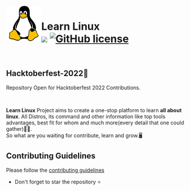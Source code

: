 <img src="linux-banner-readme.png" align="left" style="max-width: 100%; height: auto;" alt="linux penguin"/>

# Learn Linux <br/> ![]([https://badges.frapsoft.com/os/v2/open-source.svg?v=103](https://github.com/1Spirit1/Learn-Linux/blob/b5837846d2f28668e56fbccc81dff81fbe9fef97/LICENSE)) [![GitHub license](https://img.shields.io/badge/license-MIT-blue.svg)](LICENSE) 
<br/>

## Hacktoberfest-2022🎃
Repository Open for Hacktoberfest 2022 Contributions. 

<br/>

**Learn Linux** Project aims to create a one-stop platform to learn **all about linux**. All Distros, its command and other information like top tools advantages, best fit for whom and much more(every detail that one could gather)🐧🐧.<br/>
So what are you waiting for contribute, learn and grow.🖥️

<!-- ## Explore the topics
- [Frontend Web Development](./Frontend-Web-Development)
- [Backend Web Development](./Backend-Web-Development)
- [Android Development](./Android-development) -->


## Contributing Guidelines

Please follow the [contributing guidelines](contributing.md)

* Don't forget to star the repository ⭐
